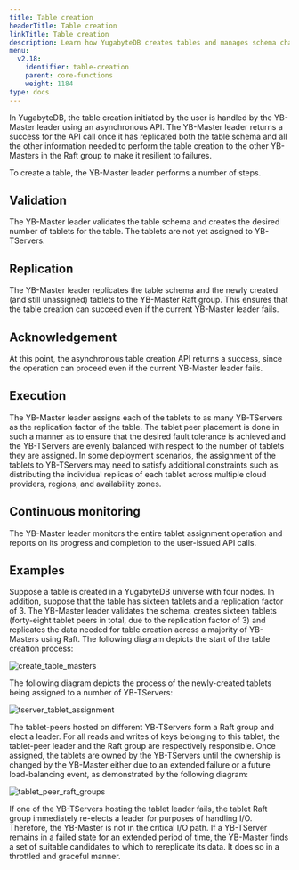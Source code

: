 ```yaml
---
title: Table creation
headerTitle: Table creation
linkTitle: Table creation
description: Learn how YugabyteDB creates tables and manages schema changes.
menu:
  v2.18:
    identifier: table-creation
    parent: core-functions
    weight: 1184
type: docs
---
```


In YugabyteDB, the table creation initiated by the user is handled by the YB-Master leader using an asynchronous API. The YB-Master leader returns a success for the API call once it has replicated both the table schema and all the other information needed to perform the table creation to the other YB-Masters in the Raft group to make it resilient to failures.

To create a table, the YB-Master leader performs a number of steps.

## Validation

The YB-Master leader validates the table schema and creates the desired number of tablets for the table. The tablets are not yet assigned to YB-TServers.

## Replication

The YB-Master leader replicates the table schema and the newly created (and still unassigned) tablets to the YB-Master Raft group. This ensures that the table creation can succeed even if the current YB-Master
leader fails.

## Acknowledgement

At this point, the asynchronous table creation API returns a success, since the operation can proceed even if the current YB-Master leader fails.

## Execution

The YB-Master leader assigns each of the tablets to as many YB-TServers as the replication factor of the table. The tablet peer placement is done in such a manner as to ensure that the desired fault tolerance is
achieved and the YB-TServers are evenly balanced with respect to the number of tablets they are assigned. In some deployment scenarios, the assignment of the tablets to YB-TServers may need to satisfy additional constraints such as distributing the individual replicas of each tablet across multiple cloud providers, regions, and availability zones.

## Continuous monitoring

The YB-Master leader monitors the entire tablet assignment operation and reports on its progress and completion to the user-issued API calls.

## Examples

Suppose a table is created in a YugabyteDB universe with four nodes. In addition, suppose that the table has sixteen tablets and a replication factor of 3. The YB-Master leader validates the schema, creates sixteen tablets (forty-eight tablet peers in total, due to the replication factor of 3) and replicates the data needed for table creation across a majority of YB-Masters using Raft. The following diagram depicts the start of the table creation process: 

![create_table_masters](/images/architecture/create_table_masters.png)

The following diagram depicts the process of the newly-created tablets being assigned to a number of YB-TServers:

![tserver_tablet_assignment](/images/architecture/tserver_tablet_assignment.png)

The tablet-peers hosted on different YB-TServers form a Raft group and elect a leader. For all reads and writes of keys belonging to this tablet, the tablet-peer leader and the Raft group are respectively responsible. Once assigned, the tablets are owned by the YB-TServers until the ownership is changed by the YB-Master either due to an extended failure or a future load-balancing event, as demonstrated by the following diagram:

![tablet_peer_raft_groups](/images/architecture/tablet_peer_raft_groups.png)

If one of the YB-TServers hosting the tablet leader fails, the tablet Raft group immediately re-elects a leader for purposes of handling I/O. Therefore, the YB-Master is not in the critical I/O path. If a YB-TServer remains in a failed state for an extended period of time, the YB-Master finds a set of suitable candidates to which to rereplicate its data. It does so in a throttled and graceful manner.
